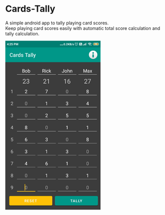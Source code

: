 # Cards-Tally
A simple android app to tally playing card scores.<br>
Keep playing card scores easily with automatic total score calculation and tally calculation.

<img src="https://raw.githubusercontent.com/prat-man/Cards-Tally/main/Screenshot.jpg" width="300px"/>
